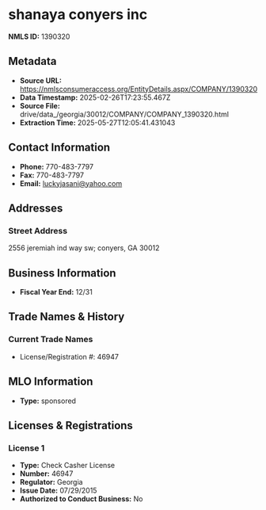 # shanaya conyers inc

**NMLS ID:** 1390320

## Metadata
- **Source URL:** https://nmlsconsumeraccess.org/EntityDetails.aspx/COMPANY/1390320
- **Data Timestamp:** 2025-02-26T17:23:55.467Z
- **Source File:** drive/data_/georgia/30012/COMPANY/COMPANY_1390320.html
- **Extraction Time:** 2025-05-27T12:05:41.431043

## Contact Information
- **Phone:** 770-483-7797
- **Fax:** 770-483-7797
- **Email:** luckyjasani@yahoo.com

## Addresses
### Street Address
2556 jeremiah ind way sw; conyers, GA 30012

## Business Information
- **Fiscal Year End:** 12/31

## Trade Names & History
### Current Trade Names
- License/Registration #: 46947

## MLO Information
- **Type:** sponsored

## Licenses & Registrations

### License 1
- **Type:** Check Casher License
- **Number:** 46947
- **Regulator:** Georgia
- **Issue Date:** 07/29/2015
- **Authorized to Conduct Business:** No
